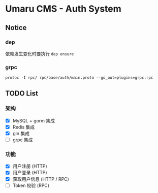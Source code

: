 # Umaru CMS - Auth System

## Notice

### dep

依赖发生变化时要执行 `dep ensure`

### grpc

`protoc -I rpc/ rpc/base/auth/main.proto --go_out=plugins=grpc:rpc`

## TODO List

### 架构

* [x] MySQL + gorm 集成
* [x] Redis 集成
* [x] gin 集成
* [ ] grpc 集成

### 功能

* [x] 用户注册 (HTTP)
* [x] 用户登录 (HTTP)
* [x] 获取用户信息 (HTTP / RPC)
* [ ] Token 校验 (RPC)

